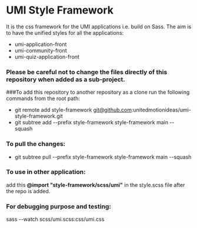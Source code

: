 # UMI Style Framework

It is the css framework for the UMI applications i.e. build on Sass. 
The aim is to have the unified styles for all the 
applications:

- umi-application-front
- umi-community-front
- umi-quiz-application-front

### Please be careful not to change the files directly of this repository when added as a sub-project.

###To add this repository to another repository as a clone run the following commands from the root path:
- git remote add style-framework git@github.com:unitedmotionideas/umi-style-framework.git
- git subtree add --prefix style-framework style-framework main --squash

### To pull the changes:
- git subtree pull --prefix style-framework style-framework main --squash

### To use in other application:
add this **@import "style-framework/scss/umi"** in the style.scss file after the repo is added.

### For debugging purpose and testing:
sass --watch scss/umi.scss:css/umi.css
